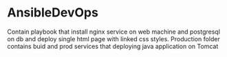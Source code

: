 # AnsibleDevOps
Contain playbook that install nginx service on web machine and postgresql on db and deploy single html page with linked css styles.
Production folder contains buid and prod services that deploying java application on Tomcat
